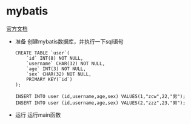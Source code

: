 # mybatis

[官方文档](http://www.mybatis.org/mybatis-3/zh/index.html) 


- 准备
    创建mybatis数据库，并执行一下sql语句
    ```
    CREATE TABLE `user`(
        `id` INT(8) NOT NULL,
        `username` CHAR(32) NOT NULL,
        `age` INT(3) NOT NULL,
        `sex` CHAR(32) NOT NULL,
        PRIMARY KEY(`id`)
    );
    
    INSERT INTO user (id,username,age,sex) VALUES(1,"zcw",22,"男");
    INSERT INTO user (id,username,age,sex) VALUES(2,"zzz",23,"男");
    ```
 
- 运行
    运行main函数